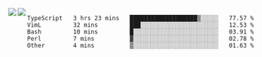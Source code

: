 <a href="https://github.com/anuraghazra/github-readme-stats">
  <img align="left" src="https://github-readme-stats.vercel.app/api?username=kfly8&count_private=true&show_icons=true&theme=calm" />
</a>
<a href="https://github.com/anuraghazra/github-readme-stats">
  <img align="left" src="https://github-readme-stats.vercel.app/api/top-langs/?username=kfly8&theme=calm&hide=HTML&exclude_repo=is3q-cr" />
</a>

<!--START_SECTION:waka-->
```text
TypeScript   3 hrs 23 mins   ███████████████████▒░░░░░   77.57 % 
VimL         32 mins         ███░░░░░░░░░░░░░░░░░░░░░░   12.53 % 
Bash         10 mins         █░░░░░░░░░░░░░░░░░░░░░░░░   03.91 % 
Perl         7 mins          ▓░░░░░░░░░░░░░░░░░░░░░░░░   02.78 % 
Other        4 mins          ▒░░░░░░░░░░░░░░░░░░░░░░░░   01.63 % 
```
<!--END_SECTION:waka-->

